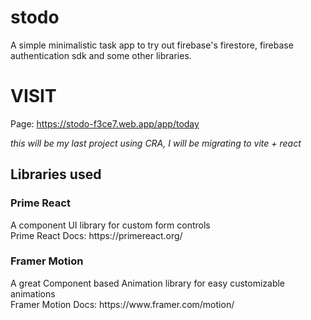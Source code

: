 # stodo
A simple minimalistic task app to try out firebase's firestore, firebase authentication sdk and some other libraries.
# VISIT
Page: https://stodo-f3ce7.web.app/app/today


<i>this will be my last project using CRA, I will be migrating to vite + react</i>

## Libraries used
<h3>Prime React</h3>
<span>A component UI library for custom form controls</span> 
<br/> Prime React Docs: https://primereact.org/
<br/>
<h3>Framer Motion</h3>
<span>A great Component based Animation library for easy customizable animations</span>
<br/> Framer Motion Docs: https://www.framer.com/motion/
